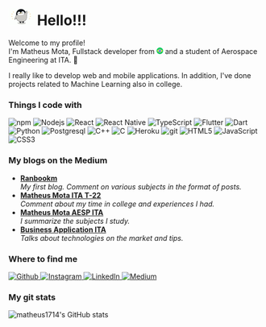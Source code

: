 <!-- My name is Matheus Mota and today is sábado, 28 de agosto 23:32 BRT. -->

<h1><img src="img/pinguin.gif" width="50"/> Hello!!!</h1>


<p>Welcome to my profile! </br> I'm Matheus Mota, Fullstack developer from <img src="img/brazil.png" width="13"/> and a student of Aerospace Engineering at ITA. 🚀 </p>

<p>I really like to develop web and mobile applications. In addition, I've done projects related to Machine Learning also in college.</p>

<h3>Things I code with</h3>
<p>
<!-- Badges: https://dev.to/envoy_/150-badges-for-github-pnk -->
<!-- <img alt="language_name" src="url" /> -->
<img alt="npm" src="https://img.shields.io/badge/-NPM-CB3837?style=flat-square&logo=npm&logoColor=white" />
<img alt="Nodejs" src="https://img.shields.io/badge/-Nodejs-43853d?style=flat-square&logo=Node.js&logoColor=white" />
<img alt="React" src="https://img.shields.io/badge/-React-45b8d8?style=flat-square&logo=react&logoColor=white" />
<img alt="React Native" src="https://img.shields.io/badge/React_Native-20232A?style=flat-square&logo=react&logoColor=61DAFB" />
<img alt="TypeScript" src="https://img.shields.io/badge/-TypeScript-007ACC?style=flat-square&logo=typescript&logoColor=white" />
<img alt="Flutter" src="https://img.shields.io/badge/Flutter-02569B?style=flat-square&logo=flutter&logoColor=white" />
<img alt="Dart" src="https://img.shields.io/badge/Dart-0175C2?style=flat-square&logo=dart&logoColor=white" >
<img alt="Python" src="https://img.shields.io/badge/Python-14354C?style=flat-square&logo=python&logoColor=white" />
<img alt="Postgresql" src="	https://img.shields.io/badge/PostgreSQL-316192?style=flat-square&logo=postgresql&logoColor=white" />
<img alt="C++" src="https://img.shields.io/badge/C%2B%2B-00599C?style=flat-square&logo=c%2B%2B&logoColor=white" />
<img alt="C" src="https://img.shields.io/badge/C-00599C?style=flat-square&logo=c&logoColor=white" />
<img alt="Heroku" src="https://img.shields.io/badge/-Heroku-430098?style=flat-square&logo=heroku&logoColor=white" />
<img alt="git" src="https://img.shields.io/badge/-Git-F05032?style=flat-square&logo=git&logoColor=white" />
<img alt="HTML5" src="https://img.shields.io/badge/-HTML5-E34F26?style=flat-square&logo=html5&logoColor=white" />
<img alt="JavaScript"  src="https://img.shields.io/badge/JavaScript-F7DF1E?style=flat-square&logo=javascript&logoColor=black" />
<img alt="CSS3" src="https://img.shields.io/badge/CSS3-1572B6?style=flat-square&logo=css3&logoColor=white" />
</p>


<h3>My blogs on the Medium</h3>
<ul>
    <li>
        <a href="https://medium.com/ranbookm">
            <b>Ranbookm</b>
        </a><br/><i>My first blog. Comment on various subjects in the format of posts.</i>
    </li>
    <li>
        <a href="https://medium.com/matheus-mota-ita-t-22">
            <b>Matheus Mota ITA T-22</b>
        </a><br/><i>Comment about my time in college and experiences I had.</i>
    </li>
    <li>
        <a href="https://medium.com/matheus-mota-aesp-ita">
            <b>Matheus Mota AESP ITA</b>
        </a><br/><i>I summarize the subjects I study.</i>
    </li>
    <li>
        <a href="https://medium.com/business-applications-ita">
            <b>Business Application ITA</b>
        </a><br/><i>Talks about technologies on the market and tips.</i>
    </li>
</ul>

<h3>Where to find me</h3>
<p>
    <a href="https://github.com/Matheus1714" target="_blank">
        <img alt="Github" src="https://img.shields.io/badge/GitHub-%2312100E.svg?&style=for-the-badge&logo=Github&logoColor=white" />
    </a>
    <a href="https://www.instagram.com/matheus_mota1714/" target="_blank">
        <img alt="Instagram" src="https://img.shields.io/badge/Instagram-E4405F?style=for-the-badge&logo=instagram&logoColor=white" />
    </a> 
    <a href="https://www.linkedin.com/in/matheus-mota-44b21a17b/" target="_blank">
        <img alt="LinkedIn" src="https://img.shields.io/badge/linkedin-%230077B5.svg?&style=for-the-badge&logo=linkedin&logoColor=white" />
    </a> 
    <a href="https://medium.com/@matheus1714" target="_blank">
        <img alt="Medium" src="https://img.shields.io/badge/medium-%2312100E.svg?&style=for-the-badge&logo=medium&logoColor=white" />
    </a>
</p>

<h3>My git stats</h3>

![matheus1714's GitHub stats](https://github-readme-stats.vercel.app/api?username=matheus1714&show_icons=true&theme=radical)